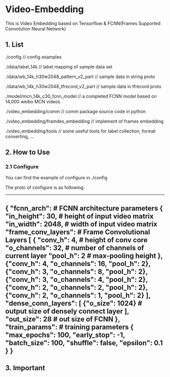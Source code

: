 # Video-Embedding

This is Video Embedding based on Tensorflow & FCNN(Frames Supported Convolution Neural Network) 


## 1. List

./config	                             // config examples

./data/label_14k                         // label mapping of sample data set

./data/wb_14k_h30w2048_pattern_v2_part   // sample data in string proto

./data/wb_14k_h30w2048_tfrecord_v2_part  // sample data in tfrecord proto

./model/mcn_14k_c30_fcnn_model           // a completed FCNN model based on 14,000 weibo MCN videos

./video_embedding/comm                   // comm package  source code in python 

./video_embedding/framdes_embedding		 // implement of frames embedding

./video_embedding/tools                  // some useful tools for label collection, format converting, ...



## 2. How to Use

### 2.1 Configure

You can find the example of configure in ./config

The proto of configure is as following: 

---------------------------------------------------------
{
	"fcnn_arch":	# FCNN architecture parameters 
	{
		"in_height": 30,	# height of input video matrix  
		"in_width": 2048,	# width of input video matrix  
		"frame_conv_layers":	# Frame Convolutional Layers 
		[
			{ 
			  "conv_h": 4,	# height of conv core 
			  "o_channels": 32, # number of channels of current layer
			  "pool_h": 2		# max-pooling height
			},
			{"conv_h": 4, "o_channels": 16, "pool_h": 2},
			{"conv_h": 3, "o_channels": 8, "pool_h": 2},
			{"conv_h": 3, "o_channels": 4, "pool_h": 2},
			{"conv_h": 2, "o_channels": 2, "pool_h": 2},
			{"conv_h": 2, "o_channels": 1, "pool_h": 2}
		],
		"dense_conn_layers":
		[
			{"o_size": 1024} # output size of densely connect layer
		],
		"out_size": 28		# out size of FCNN
	},
	"train_params":	# training parameters
	{
		"max_epochs": 100, 
		"early_stop": -1,
		"batch_size": 100,
		"shuffle": false,
		"epsilon": 0.1 
	}
}
---------------------------------------------------------



## 3. Important



